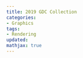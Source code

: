 ```yaml
---
title: 2019 GDC Collection
categories:
- Graphics
tags:
- Rendering
updated:
mathjax: true
---
```

<!-- more -->